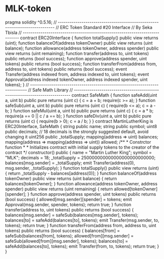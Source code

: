 # MLK-token
pragma solidity ^0.5.16;  // ---------------------------------------------------------------------------- // ERC Token Standard #20 Interface // By Seka Tbisla // ---------------------------------------------------------------------------- contract ERC20Interface {     function totalSupply() public view returns (uint);     function balanceOf(address tokenOwner) public view returns (uint balance);     function allowance(address tokenOwner, address spender) public view returns (uint remaining);     function transfer(address to, uint tokens) public returns (bool success);     function approve(address spender, uint tokens) public returns (bool success);     function transferFrom(address from, address to, uint tokens) public returns (bool success);      event Transfer(address indexed from, address indexed to, uint tokens);     event Approval(address indexed tokenOwner, address indexed spender, uint tokens); }  // ---------------------------------------------------------------------------- // Safe Math Library // ---------------------------------------------------------------------------- contract SafeMath {     function safeAdd(uint a, uint b) public pure returns (uint c) {         c = a + b;         require(c >= a);     }     function safeSub(uint a, uint b) public pure returns (uint c) {         require(b &lt;= a); c = a - b; } function safeMul(uint a, uint b) public pure returns (uint c) { c = a * b; require(a == 0 || c / a == b); } function safeDiv(uint a, uint b) public pure returns (uint c) { require(b > 0);         c = a / b;     } }   contract MartinLutherKing is ERC20Interface, SafeMath {     string public name;     string public symbol;     uint8 public decimals; // 18 decimals is the strongly suggested default, avoid changing it      uint256 public _totalSupply;      mapping(address => uint) balances;     mapping(address => mapping(address => uint)) allowed;      /**      * Constrctor function      *      * Initializes contract with initial supply tokens to the creator of the contract      */     constructor() public {         name = "Martin Luther King";         symbol = "MLK";         decimals = 18;         _totalSupply = 250000000000000000000000000;          balances[msg.sender] = _totalSupply;         emit Transfer(address(0), msg.sender, _totalSupply);     }      function totalSupply() public view returns (uint) {         return _totalSupply  - balances[address(0)];     }      function balanceOf(address tokenOwner) public view returns (uint balance) {         return balances[tokenOwner];     }      function allowance(address tokenOwner, address spender) public view returns (uint remaining) {         return allowed[tokenOwner][spender];     }      function approve(address spender, uint tokens) public returns (bool success) {         allowed[msg.sender][spender] = tokens;         emit Approval(msg.sender, spender, tokens);         return true;     }      function transfer(address to, uint tokens) public returns (bool success) {         balances[msg.sender] = safeSub(balances[msg.sender], tokens);         balances[to] = safeAdd(balances[to], tokens);         emit Transfer(msg.sender, to, tokens);         return true;     }      function transferFrom(address from, address to, uint tokens) public returns (bool success) {         balances[from] = safeSub(balances[from], tokens);         allowed[from][msg.sender] = safeSub(allowed[from][msg.sender], tokens);         balances[to] = safeAdd(balances[to], tokens);         emit Transfer(from, to, tokens);         return true;     } }
